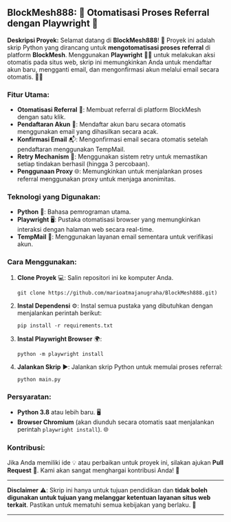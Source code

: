 ## BlockMesh888: 🚀 Otomatisasi Proses Referral dengan Playwright 🤖

**Deskripsi Proyek:**
Selamat datang di **BlockMesh888**! 🎉 Proyek ini adalah skrip Python yang dirancang untuk **mengotomatisasi proses referral** di platform **BlockMesh**. Menggunakan **Playwright** 🧑‍💻 untuk melakukan aksi otomatis pada situs web, skrip ini memungkinkan Anda untuk mendaftar akun baru, mengganti email, dan mengonfirmasi akun melalui email secara otomatis. 📧✅

### Fitur Utama:
- **Otomatisasi Referral** 🔄: Membuat referral di platform BlockMesh dengan satu klik.
- **Pendaftaran Akun** 📝: Mendaftar akun baru secara otomatis menggunakan email yang dihasilkan secara acak.
- **Konfirmasi Email** 📬: Mengonfirmasi email secara otomatis setelah pendaftaran menggunakan TempMail.
- **Retry Mechanism** 🔁: Menggunakan sistem retry untuk memastikan setiap tindakan berhasil (hingga 3 percobaan).
- **Penggunaan Proxy** 🌐: Memungkinkan untuk menjalankan proses referral menggunakan proxy untuk menjaga anonimitas.

### Teknologi yang Digunakan:
- **Python** 🐍: Bahasa pemrograman utama.
- **Playwright** 🖥️: Pustaka otomatisasi browser yang memungkinkan interaksi dengan halaman web secara real-time.
- **TempMail** 📧: Menggunakan layanan email sementara untuk verifikasi akun.

### Cara Menggunakan:
1. **Clone Proyek** 💻: Salin repositori ini ke komputer Anda.
    ```
    git clone https://github.com/marioatmajanugraha/BlockMesh888.git)
    ```
2. **Instal Dependensi** ⚙️: Instal semua pustaka yang dibutuhkan dengan menjalankan perintah berikut:
    ```
    pip install -r requirements.txt
    ```
3. **Instal Playwright Browser** 🌍:
    ```
    python -m playwright install
    ```
4. **Jalankan Skrip** ▶️: Jalankan skrip Python untuk memulai proses referral:
    ```
    python main.py
    ```

### Persyaratan:
- **Python 3.8** atau lebih baru. 🖥️
- **Browser Chromium** (akan diunduh secara otomatis saat menjalankan perintah `playwright install`). 🌐

### Kontribusi:
Jika Anda memiliki ide 💡 atau perbaikan untuk proyek ini, silakan ajukan **Pull Request** 🤝. Kami akan sangat menghargai kontribusi Anda! 🌟

---

**Disclaimer** ⚠️: Skrip ini hanya untuk tujuan pendidikan dan **tidak boleh digunakan untuk tujuan yang melanggar ketentuan layanan situs web terkait**. Pastikan untuk mematuhi semua kebijakan yang berlaku. 📜

---
